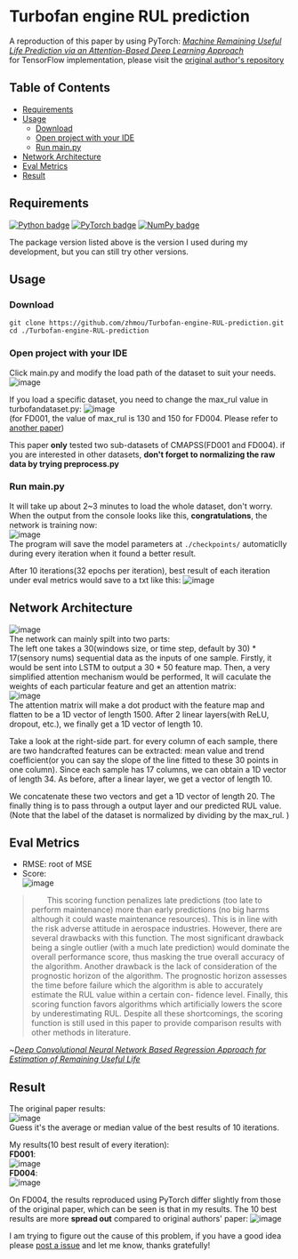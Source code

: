 # Turbofan engine RUL prediction
A reproduction of this paper by using PyTorch: [*Machine Remaining Useful Life Prediction via an Attention-Based Deep Learning Approach*](https://personal.ntu.edu.sg/xlli/publication/RULAtt.pdf)  
for TensorFlow implementation, please visit the [original author's repository](https://github.com/ZhenghuaNTU/RUL-prediction-using-attention-based-deep-learning-approach)


## Table of Contents
- [Requirements](#requirements)
- [Usage](#usage)
    - [Download](#download)
    - [Open project with your IDE](#open-project-with-your-ide)
    - [Run main.py](#run-mainpy)
- [Network Architecture](#network-architecture)
- [Eval Metrics](#eval-metrics)
- [Result](#result)

## Requirements
[![Python badge](https://img.shields.io/badge/Python-3.9-blue.svg)](https://www.python.org/)
[![PyTorch badge](https://img.shields.io/badge/PyTorch-1.11.0-green.svg)](https://pytorch.org/)
[![NumPy badge](https://img.shields.io/badge/Numpy-1.22.2-yellow.svg)](https://numpy.org/)  

The package version listed above is the version I used during my development, but you can still try other versions.

## Usage
### Download
```
git clone https://github.com/zhmou/Turbofan-engine-RUL-prediction.git
cd ./Turbofan-engine-RUL-prediction
```
### Open project with your IDE
Click main.py and modify the load path of the dataset to suit your needs.  
![image](https://user-images.githubusercontent.com/43105172/165482739-6f4f4fc6-6dca-4a08-9ef4-a84b206e9e4f.png)

If you load a specific dataset, you need to change the max_rul value in turbofandataset.py:
![image](https://user-images.githubusercontent.com/43105172/165485985-2ab4f835-6006-45be-bee6-530e83ce2c05.png)  
(for FD001, the value of max_rul is 130 and 150 for FD004. Please refer to [another paper](https://oar.a-star.edu.sg/storage/r/r3zk8v8r78/dasfaa2016-014-final-v1.pdf))

This paper **only** tested two sub-datasets of CMAPSS(FD001 and FD004). if you are interested in other datasets, **don't forget to normalizing the raw data by trying preprocess.py**

### Run main.py
It will take up about 2~3 minutes to load the whole dataset, don't worry.  
When the output from the console looks like this, **congratulations**, the network is training now:  
![image](https://user-images.githubusercontent.com/43105172/165487346-7618b07c-3f06-448f-8000-ba80eafbe93d.png)  
The program will save the model parameters at <code>./checkpoints/</code> automaticlly during every iteration when it found a better result.

After 10 iterations(32 epochs per iteration), best result of each iteration under eval metrics would save to a txt like this:
![image](https://user-images.githubusercontent.com/43105172/165488259-6da54a06-0aae-4322-ab92-b5ca8fa5e0d3.png)

## Network Architecture
![image](https://user-images.githubusercontent.com/43105172/165488689-dfd63dcd-84a6-4c01-bd67-cbfb2d19b00c.png)  
The network can mainly spilt into two parts:  
The left one takes a 30(windows size, or time step, default by 30) * 17(sensory nums) sequential data as the inputs of one sample. Firstly, it would be sent into LSTM to output a 30 * 50 feature map. Then, a very simplified attention mechanism would be performed, It will caculate the weights of each particular feature and get an attention matrix:  
![image](https://user-images.githubusercontent.com/43105172/165677077-c3850bb5-9410-4972-af9d-dc0f928c83d9.png)  
The attention matrix will make a dot product with the feature map and flatten to be a 1D vector of length 1500. After 2 linear layers(with ReLU, dropout, etc.), we finally get a 1D vector of length 10.

Take a look at the right-side part. for every column of each sample, there are two handcrafted features can be extracted: mean value and trend coefficient(or you can say the slope of the line fitted to these 30 points in one column). Since each sample has 17 columns, we can obtain a 1D vector of length 34. As before, after a linear layer, we get a vector of length 10.

We concatenate these two vectors and get a 1D vector of length 20. The finally thing is to pass through a output layer and our predicted RUL value. (Note that the label of the dataset is normalized by dividing by the max_rul. )


## Eval Metrics
- RMSE: root of MSE
- Score:  
![image](https://user-images.githubusercontent.com/43105172/165489175-61bf3a63-e56b-4efe-9986-c003b1b56c4e.png)
>&emsp;&emsp;This scoring function penalizes late predictions (too late to perform maintenance) more than early predictions (no big harms although it could waste maintenance resources). This is in line with the risk adverse attitude in aerospace industries. However, there are several drawbacks with this function. The most significant drawback being a single outlier (with a much late prediction) would dominate the overall performance score, thus masking the true overall accuracy of the algorithm. Another drawback is the lack of consideration of the prognostic horizon of the algorithm. The prognostic horizon assesses the time before failure which the algorithm is able to accurately estimate the RUL value within a certain con- fidence level. Finally, this scoring function favors algorithms which artificially lowers the score by underestimating RUL. Despite all these shortcomings, the scoring function is still used in this paper to provide comparison results with other methods in literature.  

~[*Deep Convolutional Neural Network Based Regression Approach for Estimation of Remaining Useful Life*](https://oar.a-star.edu.sg/storage/r/r3zk8v8r78/dasfaa2016-014-final-v1.pdf)

## Result
The original paper results:  
![image](https://user-images.githubusercontent.com/43105172/165681622-ebd1fe3b-9337-4839-b972-51f704511aae.png)  
Guess it's the average or median value of the best results of 10 iterations.  

My results(10 best result of every iteration):  
**FD001**:  
![image](https://user-images.githubusercontent.com/43105172/165488259-6da54a06-0aae-4322-ab92-b5ca8fa5e0d3.png)  
**FD004**:  
![image](https://user-images.githubusercontent.com/43105172/165688530-9b4ccd65-7384-419b-b0a7-5dbb5e2c0dec.png)  

On FD004, the results reproduced using PyTorch differ slightly from those of the original paper, which can be seen is that in my results. The 10 best results are more **spread out** compared to original authors' paper:
![image](https://user-images.githubusercontent.com/43105172/165689516-18251719-709c-48d0-a318-af35beda31d8.png)  

I am trying to figure out the cause of this problem, if you have a good idea please [post a issue](https://github.com/zhmou/zhmou.github.io/issues/new) and let me know, thanks gratefully!

